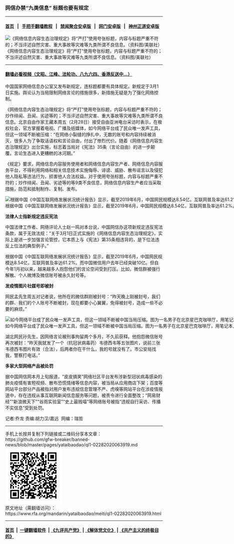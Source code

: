 ### 网信办禁“九类信息”  标题也要有规定
------------------------

#### [首页](https://github.com/gfw-breaker/banned-news/blob/master/README.md) &nbsp;&nbsp;|&nbsp;&nbsp; [手把手翻墙教程](https://github.com/gfw-breaker/guides/wiki) &nbsp;&nbsp;|&nbsp;&nbsp; [禁闻聚合安卓版](https://github.com/gfw-breaker/bn-android) &nbsp;&nbsp;|&nbsp;&nbsp; [网门安卓版](https://github.com/oGate2/oGate) &nbsp;&nbsp;|&nbsp;&nbsp; [神州正道安卓版](https://github.com/SzzdOgate/update) 



<div id="headerimg">
 <img alt="《网络信息内容生态治理规定》将“严打”使用夸张标题，内容与标题严重不符的；不当评述自然灾害、重大事故等灾难等九类所谓不良信息。（资料图/美联社）" src="https://www.rfa.org/mandarin/yataibaodao/meiti/ql1-02282020063919.html/AP_457255295902-1.jpg/@@images/a19523f2-695a-459d-a438-558cbf6754ac.jpeg" title="《网络信息内容生态治理规定》将“严打”使用夸张标题，内容与标题严重不符的；不当评述自然灾害、重大事故等灾难等九类所谓不良信息。（资料图/美联社）"/>
 <div id="headerimgcontents">
  <div id="headerimgcaption">
   <span>
    《网络信息内容生态治理规定》将“严打”使用夸张标题，内容与标题严重不符的；不当评述自然灾害、重大事故等灾难等九类所谓不良信息。（资料图/美联社）
   </span>
   <!-- zoomattribute -->
  </div>
  <!-- headerimgcaption -->
 </div>
 <!-- headerimagecontents -->
</div>

<hr/>


#### [翻墙必看视频（文昭、江峰、法轮功、八九六四、香港反送中...）](https://github.com/gfw-breaker/banned-news/blob/master/pages/link3.md)

<div id="storytext">
 <div>
  <div class="slot_header">
  </div>
 </div>
 <p>
  中国国家网络信息办公室又发布新规定，连标题都要有具体规定。新规定于3月1日实施。舆论认为当局限制网络言论的措施很多，新措施无疑是为了强化网络控制。
 </p>
 <p>
  《网络信息内容生态治理规定》将“严打”使用夸张标题，内容与标题严重不符的；炒作绯闻、丑闻、劣迹等的；不当评述自然灾害、重大事故等灾难等九类所谓不良信息。北京自由作家王藏本周五（2月28日）接受自由亚洲电台采访时表示，在极权社会，官方掌握着电视、广播及纸媒体，如今网络平台成了民众唯一发声工具，但这一领域不断被压缩：“在网络小裂缝的挣扎中，无数的账号和内容持续被消灭，很多人为了争取话语权和言论自由，付出了惨烈代价。随着《网络信息内容生态治理规定》出台实施，标志着当局对《宪法》35条（言论自由）的进一步颠覆。言论生态进入更糟糕的冰河期。”
 </p>
 <p>
 </p>
 <p>
 </p>
 <p>
  《规定》要求，网络信息内容服务使用者和网络信息内容生产者、网络信息内容服务平台，不得利用网络和相关信息技术实施侮辱、诽谤、威胁、散布谣言以及侵犯他人隐私等违法行为，损害他人合法权益。对于使用夸张标题，内容与标题严重不符的；炒作绯闻、丑闻、劣迹等的等9类不良信息，网络信息内容生产者应当采取措施，防范和抵制制作、复制、发布。
 </p>
 <p>
 </p>
 <p>
  <div class="image-inline captioned" style="width:1500px;">
   <div style="width:1500px;">
    <img alt="根据中国《中国互联网络发展状况统计报告》显示，截至2019年6月，中国网民规模达8.54亿，互联网普及率达61.2%。图为北京一网吧。（美联社）" src="https://www.rfa.org/mandarin/yataibaodao/meiti/ql1-02282020063919.html/AP_10012312881.jpg" title="根据中国《中国互联网络发展状况统计报告》显示，截至2019年6月，中国网民规模达8.54亿，互联网普及率达61.2%。图为北京一网吧。（美联社）"/>
   </div>
   <div class="image-caption">
    <span style="width:1500px;">
     根据中国《中国互联网络发展状况统计报告》显示，截至2019年6月，中国网民规模达8.54亿，互联网普及率达61.2%。图为北京一网吧。（美联社）
    </span>
    <span class="copyright">
    </span>
   </div>
  </div>
 </p>
 <p>
  <b>
  </b>
 </p>
 <p>
  <b>
   法律人士指新规定违反宪法
  </b>
 </p>
 <p>
  中国法律工作者、网络评论人士赵一鸣对本台说，中国网信办这项新规定违反宪法条款，属于无效法规：“关于3月1日正式实施的《网络信息内容生态治理规定》，实际上是进一步加强言论管控，它本质上与《宪法》第35条相违背的，是下位法违反上位法的典型例子。”
 </p>
 <p>
  根据中国《中国互联网络发展状况统计报告》显示，截至2019年6月，中国网民规模达8.54亿，互联网普及率达61.2%。而中国微信用户去年已经突破10亿。但自今年1月初以来，越来越多人抱怨他们的言论空间受到打压。比如，微信群被强行解散、个人微博及微信账号被永久封号等。
 </p>
 <p>
  <b>
   发疫情图片社媒号即被封
  </b>
 </p>
 <p>
  网民孟先生周五对记者说，他所在的微信群刚被封号：“昨天晚上刚被封号，我们的群、我们的个人账号不断被封，现在都要小心翼翼，免得被封号，造成一些不必要的麻烦。”
 </p>
 <p>
 </p>
 <p>
  <div class="image-inline captioned" style="width:1500px;">
   <div style="width:1500px;">
    <img alt="如今网络平台成了民众唯一发声工具，但这一领域不断被中国当局压缩。图为一名男子在北京星巴克咖啡厅，用笔记本上网。（美联社）" src="https://www.rfa.org/mandarin/yataibaodao/meiti/ql1-02282020063919.html/AP_942519337801.jpg" title="如今网络平台成了民众唯一发声工具，但这一领域不断被中国当局压缩。图为一名男子在北京星巴克咖啡厅，用笔记本上网。（美联社）"/>
   </div>
   <div class="image-caption">
    <span style="width:1500px;">
     如今网络平台成了民众唯一发声工具，但这一领域不断被中国当局压缩。图为一名男子在北京星巴克咖啡厅，用笔记本上网。（美联社）
    </span>
    <span class="copyright">
    </span>
   </div>
  </div>
 </p>
 <p>
  湖北网民孙先生，因网络言论被刑事拘留两个多月，不久前获释。他抱怨微信账号再次被封：“昨天我就发了一个（抗冠状病毒药）韦德西韦等五张图片，说前三张韦德西韦图片有效（合法），后两者你在干什么，我的号就没有了。市公安局找我，警察打电话。”
 </p>
 <p>
  <b>
   多家大型网络产品被处罚
  </b>
 </p>
 <p>
  据中国网信网本月上旬报道，“皮皮搞笑”网络社区平台发布涉新型冠状病毒感染的肺炎疫情有害短视频、散布恐慌情绪等信息内容，被当局从应用商店下架；百度等网站平台部分产品被指对用户发布违规信息管理不严、虎嗅等网站平台在涉疫情报道中，存在违规从事互联网新闻信息服务等问题，被责令进行全面整改；“网易财经”“新浪微天下”“谷雨实验室”“史上最贱喵”等网络账号被指“违规自行采访、传播不实信息”受到处罚。
 </p>
 <p>
 </p>
 <p>
  记者:乔龙 责编:胡力汉/嘉远  网编：瑞哲
 </p>
</div>

<hr/>
手机上长按并复制下列链接或二维码分享本文章：<br/>
https://github.com/gfw-breaker/banned-news/blob/master/pages/yataibaodao/ql1-02282020063919.md <br/>
<a href='https://github.com/gfw-breaker/banned-news/blob/master/pages/yataibaodao/ql1-02282020063919.md'><img src='https://github.com/gfw-breaker/banned-news/blob/master/pages/yataibaodao/ql1-02282020063919.md.png'/></a> <br/>
原文地址（需翻墙访问）：https://www.rfa.org/mandarin/yataibaodao/meiti/ql1-02282020063919.html


------------------------
#### [首页](https://github.com/gfw-breaker/banned-news/blob/master/README.md) &nbsp;|&nbsp; [一键翻墙软件](https://github.com/gfw-breaker/nogfw/blob/master/README.md) &nbsp;| [《九评共产党》](https://github.com/gfw-breaker/9ping.md/blob/master/README.md#九评之一评共产党是什么) | [《解体党文化》](https://github.com/gfw-breaker/jtdwh.md/blob/master/README.md) | [《共产主义的终极目的》](https://github.com/gfw-breaker/gczydzjmd.md/blob/master/README.md)


<img src='http://gfw-breaker.win/banned-news/pages/yataibaodao/ql1-02282020063919.md' width='0px' height='0px'/>